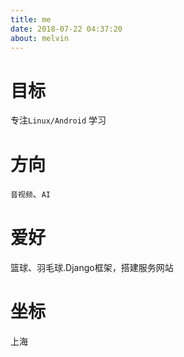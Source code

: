 ```yaml
---
title: me
date: 2018-07-22 04:37:20
about: melvin
---
```


# 目标

专注`Linux/Android` 学习

# 方向

`音视频`、`AI`

# 爱好

篮球、羽毛球.Django框架，搭建服务网站

# 坐标

上海
